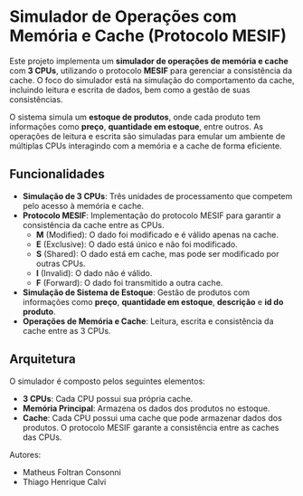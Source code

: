 # Simulador de Operações com Memória e Cache (Protocolo MESIF)

Este projeto implementa um **simulador de operações de memória e cache** com **3 CPUs**, utilizando o protocolo **MESIF** para gerenciar a consistência da cache. O foco do simulador está na simulação do comportamento da cache, incluindo leitura e escrita de dados, bem como a gestão de suas consistências.

O sistema simula um **estoque de produtos**, onde cada produto tem informações como **preço**, **quantidade em estoque**, entre outros. As operações de leitura e escrita são simuladas para emular um ambiente de múltiplas CPUs interagindo com a memória e a cache de forma eficiente.

## Funcionalidades

- **Simulação de 3 CPUs**: Três unidades de processamento que competem pelo acesso à memória e cache.
- **Protocolo MESIF**: Implementação do protocolo MESIF para garantir a consistência da cache entre as CPUs.
  - **M** (Modified): O dado foi modificado e é válido apenas na cache.
  - **E** (Exclusive): O dado está único e não foi modificado.
  - **S** (Shared): O dado está em cache, mas pode ser modificado por outras CPUs.
  - **I** (Invalid): O dado não é válido.
  - **F** (Forward): O dado foi transmitido a outra cache.
- **Simulação de Sistema de Estoque**: Gestão de produtos com informações como **preço**, **quantidade em estoque**, **descrição** e **id do produto**.
- **Operações de Memória e Cache**: Leitura, escrita e consistência da cache entre as 3 CPUs.

## Arquitetura

O simulador é composto pelos seguintes elementos:

- **3 CPUs**: Cada CPU possui sua própria cache.
- **Memória Principal**: Armazena os dados dos produtos no estoque.
- **Cache**: Cada CPU possui uma cache que pode armazenar dados dos produtos. O protocolo MESIF garante a consistência entre as caches das CPUs.

Autores:
- Matheus Foltran Consonni
- Thiago Henrique Calvi
